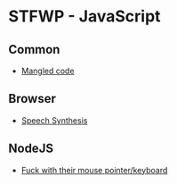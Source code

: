 # STFWP - JavaScript

## Common
* [Mangled code](./mangled_code.md)

## Browser
* [Speech Synthesis](./speech.md)

## NodeJS
* [Fuck with their mouse pointer/keyboard](./input_devices.md)
